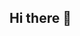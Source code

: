 ## Hi there 👋

<!--
**anaclararodriguesoliveira/anaclararodriguesoliveira** 
stou estudando na Alura
Estou me desenvolvendo na linguagem JavaScript
Utilizo esse espaço para minha organização e compartilhamento dos meu projetos desenvolvidos
